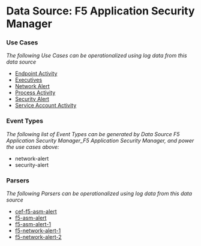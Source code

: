 Data Source: F5 Application Security Manager
============================================

### Use Cases

_The following Use Cases can be operationalized using log data from this data source_

* [Endpoint Activity](usecase_endpoint_activity.md)
* [Executives](usecase_executives.md)
* [Network Alert](usecase_network_alert.md)
* [Process Activity](usecase_process_activity.md)
* [Security Alert](usecase_security_alert.md)
* [Service Account Activity](usecase_service_account_activity.md)


### Event Types

_The following list of Event Types can be generated by Data Source F5 Application Security Manager_F5 Application Security Manager, and power the use cases above:_

- network-alert
- security-alert


### Parsers

_The following Parsers can be operationalized using log data from this data source_

* [cef-f5-asm-alert](parserContent_cef-f5-asm-alert.md)
* [f5-asm-alert](parserContent_f5-asm-alert.md)
* [f5-asm-alert-1](parserContent_f5-asm-alert-1.md)
* [f5-network-alert-1](parserContent_f5-network-alert-1.md)
* [f5-network-alert-2](parserContent_f5-network-alert-2.md)
